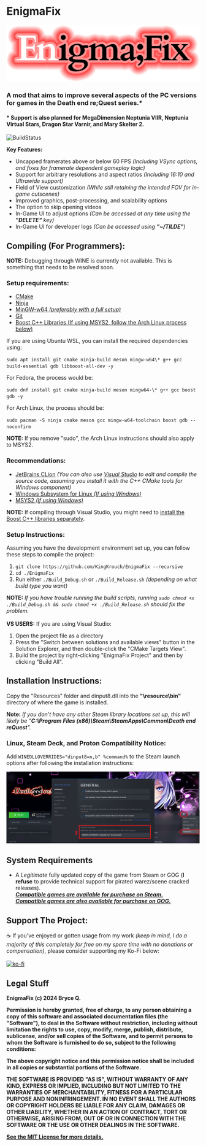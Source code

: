 # EnigmaFix
![Logo](Resources/EnigmaFix_Logo.png)

### A mod that aims to improve several aspects of the PC versions for games in the Death end re;Quest series.*
#### * Support is also planned for MegaDimension Neptunia VIIR, Neptunia Virtual Stars, Dragon Star Varnir, and Mary Skelter 2.
![BuildStatus](https://github.com/KingKrouch/EnigmaFix/actions/workflows/cmake.yml/badge.svg?branch=main/)

**Key Features:**
* Uncapped framerates above or below 60 FPS *(Including VSync options, and fixes for framerate dependent gameplay logic)*
* Support for arbitrary resolutions and aspect ratios *(Including 16:10 and Ultrawide support)*
* Field of View customization *(While still retaining the intended FOV for in-game cutscenes)*
* Improved graphics, post-processing, and scalability options
* The option to skip opening videos
* In-Game UI to adjust options *(Can be accessed at any time using the **"DELETE"** key)*
* In-Game UI for developer logs *(Can be accessed using **"~/TILDE"**)*

## Compiling (For Programmers):
**NOTE:** Debugging through WINE is currently not available. This is something that needs to be resolved soon.

### Setup requirements:
* [CMake](https://cmake.org/)
* [Ninja](https://ninja-build.org/)
* [MinGW-w64 _(preferably with a full setup)_](https://www.mingw-w64.org/)
* [Git](https://git-scm.com/)
* [Boost C++ Libraries (If using MSYS2, follow the Arch Linux process below)](https://www.boost.org/)

If you are using Ubuntu WSL, you can install the required dependencies using:

`sudo apt install git cmake ninja-build meson mingw-w64\* g++ gcc build-essential gdb libboost-all-dev -y`

For Fedora, the process would be:

`sudo dnf install git cmake ninja-build meson mingw64-\* g++ gcc boost gdb -y`

For Arch Linux, the process should be:

`sudo pacman -S ninja cmake meson gcc mingw-w64-toolchain boost gdb --noconfirm`

**NOTE:** If you remove "sudo", the Arch Linux instructions should also apply to MSYS2.

### Recommendations:
* [JetBrains CLion](https://www.jetbrains.com/clion/) *(You can also use [Visual Studio](https://visualstudio.microsoft.com/vs/) to edit and compile the source code, assuming you install it with the C++ CMake tools for Windows component)*
* [Windows Subsystem for Linux _(If using Windows)_](https://ubuntu.com/wsl)
* [MSYS2 _(If using Windows)_](https://www.msys2.org)

**NOTE:** If compiling through Visual Studio, you might need to [install the Boost C++ libraries separately](https://www.boost.org/doc/libs/1_73_0/more/getting_started/windows.html#install-boost-build).

### Setup Instructions:
Assuming you have the development environment set up, you can follow these steps to compile the project:
1. `git clone https://github.com/KingKrouch/EnigmaFix --recursive`
2. `cd ./EnigmaFix`
3. Run either `./Build_Debug.sh` or `./Build_Release.sh` _(depending on what build type you want)_

**NOTE:** *If you have trouble running the build scripts, running `sudo chmod +x ./Build_Debug.sh && sudo chmod +x ./Build_Release.sh` should fix the problem.*
<br><br>**VS USERS:** If you are using Visual Studio:
1. Open the project file as a directory
2. Press the "Switch between solutions and available views" button in the Solution Explorer, and then double-click the "CMake Targets View".
3. Build the project by right-clicking "EnigmaFix Project" and then by clicking "Build All".

## Installation Instructions:
Copy the "Resources" folder and dinput8.dll into the **"\resource\bin\"** directory of where the game is installed.

**Note:** *If you don't have any other Steam library locations set up, this will likely be "**C:\Program Files (x86)\Steam\SteamApps\Common\Death end reQuest**".*

### Linux, Steam Deck, and Proton Compatibility Notice:
Add ``WINEDLLOVERRIDES="dinput8=n,b" %command%`` to the Steam launch options after following the installation instructions:

![Proton_Instructions](Resources/Proton_Instructions.png)

## System Requirements
* A *Legitimate* fully updated copy of the game from Steam or GOG (**I refuse** to provide technical support for pirated warez/scene cracked releases).<br />
[***Compatible games are available for purchase on Steam.***](https://store.steampowered.com/search/?category1=998&developer=Idea+Factory)<br/>
[***Compatible games are also available for purchase on GOG.***](https://www.gog.com/en/games?developers=idea-factory-compile-heart&hideDLCs=true)

## Support The Project:
☕ If you've enjoyed or gotten usage from my work *(keep in mind, I do a majority of this completely for free on my spare time with no donations or compensation)*, please consider supporting my Ko-Fi below:
<br><br>[![ko-fi](https://ko-fi.com/img/githubbutton_sm.svg)](https://ko-fi.com/kingkrouch)

## Legal Stuff

**EnigmaFix (c) 2024 Bryce Q.**

**Permission is hereby granted, free of charge, to any person obtaining a copy
of this software and associated documentation files (the "Software"), to deal
in the Software without restriction, including without limitation the rights
to use, copy, modify, merge, publish, distribute, sublicense, and/or sell
copies of the Software, and to permit persons to whom the Software is
furnished to do so, subject to the following conditions:**

**The above copyright notice and this permission notice shall be included in all
copies or substantial portions of the Software.**

**THE SOFTWARE IS PROVIDED "AS IS", WITHOUT WARRANTY OF ANY KIND, EXPRESS OR
IMPLIED, INCLUDING BUT NOT LIMITED TO THE WARRANTIES OF MERCHANTABILITY,
FITNESS FOR A PARTICULAR PURPOSE AND NONINFRINGEMENT. IN NO EVENT SHALL THE
AUTHORS OR COPYRIGHT HOLDERS BE LIABLE FOR ANY CLAIM, DAMAGES OR OTHER
LIABILITY, WHETHER IN AN ACTION OF CONTRACT, TORT OR OTHERWISE, ARISING FROM,
OUT OF OR IN CONNECTION WITH THE SOFTWARE OR THE USE OR OTHER DEALINGS IN THE
SOFTWARE.**

**[See the MIT License for more details.](https://github.com/KingKrouch/EnigmaFix/blob/master/LICENSE)**
